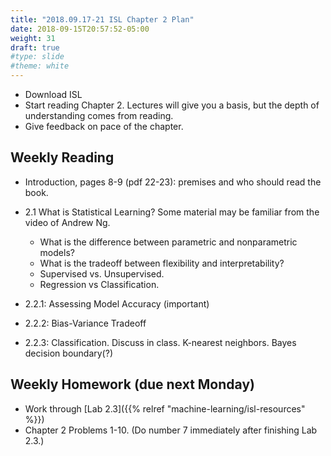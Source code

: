 ```yaml
---
title: "2018.09.17-21 ISL Chapter 2 Plan"
date: 2018-09-15T20:57:52-05:00
weight: 31
draft: true
#type: slide
#theme: white
---
```


* Download ISL
* Start reading Chapter 2. Lectures will give you a basis, but the
  depth of understanding comes from reading.
* Give feedback on pace of the chapter.

## Weekly Reading 

* Introduction, pages 8-9 (pdf 22-23): premises and who should read
  the book.
* 2.1 What is Statistical Learning? Some material may be familiar from
  the video of Andrew Ng.

    * What is the difference between
    parametric and nonparametric models? 
    * What is the tradeoff between
   flexibility and interpretability? 
   * Supervised vs. Unsupervised. 
   * Regression vs Classification.
* 2.2.1: Assessing Model Accuracy (important)
* 2.2.2: Bias-Variance Tradeoff
* 2.2.3: Classification. Discuss in class. K-nearest neighbors. Bayes
  decision boundary(?)
  
## Weekly Homework (due next Monday)

* Work through [Lab 2.3]({{% relref "machine-learning/isl-resources" %}})
* Chapter 2 Problems 1-10. (Do number 7 immediately after finishing
  Lab 2.3.)

